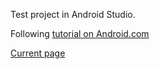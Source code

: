 Test project in Android Studio.

Following [tutorial on Android.com](https://developer.android.com/training/basics/firstapp/)

[Current page](https://developer.android.com/training/basics/firstapp/building-ui)